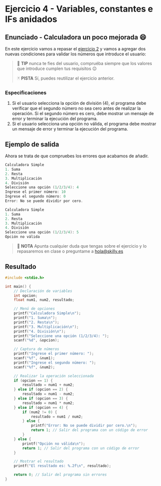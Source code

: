 # Ejercicio 4 - Variables, constantes e IFs anidados

## Enunciado - Calculadora un poco mejorada :smile:

En este ejercicio vamos a repasar el [ejercicio 2](ejer2.md) y vamos a agregar dos nuevas condiciones para validar los números que introduce el usuario:

> :100: **TIP** nunca te fies del usuario, compruéba siempre que los valores que introduce cumplen tus requisitos :wink:
>
> :black_joker: **PISTA** Sí, puedes reutilizar el ejercicio anterior.

### Especificaciones

1. Si el usuario selecciona la opción de división (4), el programa debe verificar que el segundo número no sea cero antes de realizar la operación. Si el segundo número es cero, debe mostrar un mensaje de error y terminar la ejecución del programa.
2. Si el usuario selecciona una opción no válida, el programa debe mostrar un mensaje de error y terminar la ejecución del programa.

## Ejemplo de salida

Ahora se trata de que compruebes los errores que acabamos de añadir.

~~~c
Calculadora Simple
1. Suma
2. Resta
3. Multiplicación
4. División
Seleccione una opción (1/2/3/4): 4
Ingrese el primer número: 10
Ingrese el segundo número: 0
Error: No se puede dividir por cero.

Calculadora Simple
1. Suma
2. Resta
3. Multiplicación
4. División
Seleccione una opción (1/2/3/4): 5
Opción no válida
~~~

> :pencil: **NOTA** Apunta cualquier duda que tengas sobre el ejercicio y lo repasaremos en clase o preguntame a hola@skilly.es

## Resultado

~~~c
#include <stdio.h>

int main() {
    // Declaración de variables
    int opcion;
    float num1, num2, resultado;

    // Menú de opciones
    printf("Calculadora Simple\n");
    printf("1. Suma\n");
    printf("2. Resta\n");
    printf("3. Multiplicación\n");
    printf("4. División\n");
    printf("Seleccione una opción (1/2/3/4): ");
    scanf("%d", &opcion);

    // Captura de números
    printf("Ingrese el primer número: ");
    scanf("%f", &num1);
    printf("Ingrese el segundo número: ");
    scanf("%f", &num2);

    // Realizar la operación seleccionada
    if (opcion == 1) {
        resultado = num1 + num2;
    } else if (opcion == 2) {
        resultado = num1 - num2;
    } else if (opcion == 3) {
        resultado = num1 * num2;
    } else if (opcion == 4) {
        if (num2 != 0) {
            resultado = num1 / num2;
        } else {
            printf("Error: No se puede dividir por cero.\n");
            return 1; // Salir del programa con un código de error
        }
    } else {
        printf("Opción no válida\n");
        return 1; // Salir del programa con un código de error
    }

    // Mostrar el resultado
    printf("El resultado es: %.2f\n", resultado);

    return 0; // Salir del programa sin errores
}
~~~
